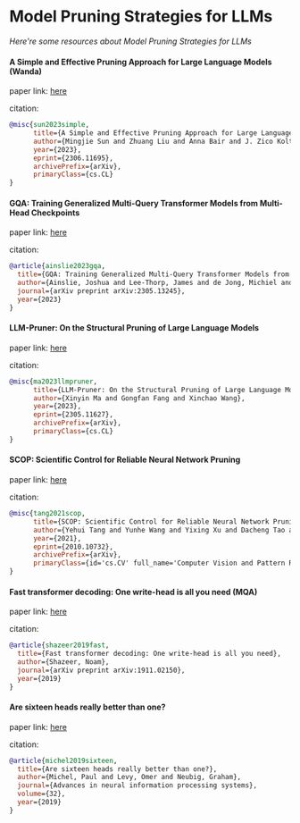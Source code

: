 # Model Pruning Strategies for LLMs
*Here're some resources about Model Pruning Strategies for LLMs*


#### A Simple and Effective Pruning Approach for Large Language Models (Wanda)

paper link: [here](https://arxiv.org/pdf/2306.11695.pdf)

citation:
```bibtex
@misc{sun2023simple,
      title={A Simple and Effective Pruning Approach for Large Language Models}, 
      author={Mingjie Sun and Zhuang Liu and Anna Bair and J. Zico Kolter},
      year={2023},
      eprint={2306.11695},
      archivePrefix={arXiv},
      primaryClass={cs.CL}
}
```

#### GQA: Training Generalized Multi-Query Transformer Models from Multi-Head Checkpoints

paper link: [here](https://arxiv.org/pdf/2305.13245)

citation:

```bibtex
@article{ainslie2023gqa,
  title={GQA: Training Generalized Multi-Query Transformer Models from Multi-Head Checkpoints},
  author={Ainslie, Joshua and Lee-Thorp, James and de Jong, Michiel and Zemlyanskiy, Yury and Lebr{\'o}n, Federico and Sanghai, Sumit},
  journal={arXiv preprint arXiv:2305.13245},
  year={2023}
}
```


#### LLM-Pruner: On the Structural Pruning of Large Language Models

paper link: [here](https://arxiv.org/pdf/2305.11627.pdf)

citation:
```bibtex
@misc{ma2023llmpruner,
      title={LLM-Pruner: On the Structural Pruning of Large Language Models}, 
      author={Xinyin Ma and Gongfan Fang and Xinchao Wang},
      year={2023},
      eprint={2305.11627},
      archivePrefix={arXiv},
      primaryClass={cs.CL}
}
```


#### SCOP: Scientific Control for Reliable Neural Network Pruning

paper link: [here](https://arxiv.org/pdf/2010.10732)

citation:

```bibtex
@misc{tang2021scop,
      title={SCOP: Scientific Control for Reliable Neural Network Pruning}, 
      author={Yehui Tang and Yunhe Wang and Yixing Xu and Dacheng Tao and Chunjing Xu and Chao Xu and Chang Xu},
      year={2021},
      eprint={2010.10732},
      archivePrefix={arXiv},
      primaryClass={id='cs.CV' full_name='Computer Vision and Pattern Recognition' is_active=True alt_name=None in_archive='cs' is_general=False description='Covers image processing, computer vision, pattern recognition, and scene understanding. Roughly includes material in ACM Subject Classes I.2.10, I.4, and I.5.'}
}
```

#### Fast transformer decoding: One write-head is all you need (MQA)

paper link: [here](https://arxiv.org/pdf/1911.02150.pdf?trk=public_post_comment-text)

citation:

```bibtex
@article{shazeer2019fast,
  title={Fast transformer decoding: One write-head is all you need},
  author={Shazeer, Noam},
  journal={arXiv preprint arXiv:1911.02150},
  year={2019}
}
```


#### Are sixteen heads really better than one?

paper link: [here](https://proceedings.neurips.cc/paper_files/paper/2019/file/2c601ad9d2ff9bc8b282670cdd54f69f-Paper.pdf)

citation:

```bibtex
@article{michel2019sixteen,
  title={Are sixteen heads really better than one?},
  author={Michel, Paul and Levy, Omer and Neubig, Graham},
  journal={Advances in neural information processing systems},
  volume={32},
  year={2019}
}
```